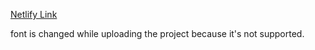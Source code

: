 [Netlify Link](https://admiring-volhard-d32b9a.netlify.app/)

font is changed while uploading the project because it's not supported.
